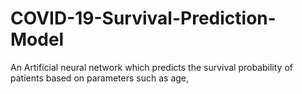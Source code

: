 # COVID-19-Survival-Prediction-Model
An Artificial neural network which predicts the survival probability of patients based on parameters such as age, 
